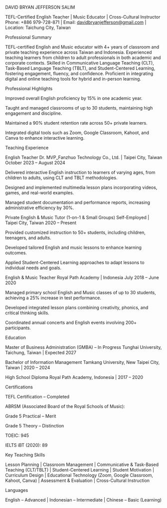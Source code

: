 DAVID BRYAN JEFFERSON SALIM

TEFL-Certified English Teacher | Music Educator | Cross-Cultural Instructor
Phone: +886 979-728-871 | Email: davidbryanjefferson@gmail.com
 | Location: Taichung City, Taiwan

Professional Summary

TEFL-certified English and Music educator with 4+ years of classroom and private teaching experience across Taiwan and Indonesia. Experienced teaching learners from children to adult professionals in both academic and corporate contexts. Skilled in Communicative Language Teaching (CLT), Task-Based Language Teaching (TBLT), and Student-Centered Learning, fostering engagement, fluency, and confidence. Proficient in integrating digital and online teaching tools for hybrid and in-person learning.

Professional Highlights

Improved overall English proficiency by 15% in one academic year.

Taught and managed classrooms of up to 30 students, maintaining high engagement and discipline.

Maintained a 90% student retention rate across 50+ private learners.

Integrated digital tools such as Zoom, Google Classroom, Kahoot, and Canva to enhance interactive learning.

Teaching Experience

English Teacher
Dr. MVP_Fanzhuo Technology Co., Ltd. | Taipei City, Taiwan
October 2023 – August 2024

Delivered interactive English instruction to learners of varying ages, from children to adults, using CLT and TBLT methodologies.

Designed and implemented multimedia lesson plans incorporating videos, games, and real-world examples.

Managed student documentation and performance reports, increasing administrative efficiency by 30%.

Private English & Music Tutor (1-on-1 & Small Groups)
Self-Employed | Taipei City, Taiwan
2020 – Present

Provided customized instruction to 50+ students, including children, teenagers, and adults.

Developed tailored English and music lessons to enhance learning outcomes.

Applied Student-Centered Learning approaches to adapt lessons to individual needs and goals.

English & Music Teacher
Royal Path Academy | Indonesia
July 2018 – June 2020

Managed primary school English and Music classes of up to 30 students, achieving a 25% increase in test performance.

Developed integrated lesson plans combining creativity, phonics, and critical thinking skills.

Coordinated annual concerts and English events involving 200+ participants.

Education

Master of Business Administration (GMBA) – In Progress
Tunghai University, Taichung, Taiwan | Expected 2027

Bachelor of Information Management
Tamkang University, New Taipei City, Taiwan | 2020 – 2024

High School Diploma
Royal Path Academy, Indonesia | 2017 – 2020

Certifications

TEFL Certification – Completed

ABRSM (Associated Board of the Royal Schools of Music):

Grade 5 Practical – Merit

Grade 5 Theory – Distinction

TOEIC: 945

IELTS iBT (2020): 89

Key Teaching Skills

Lesson Planning | Classroom Management | Communicative & Task-Based Teaching (CLT/TBLT) | Student-Centered Learning | Student Motivation | Curriculum Design | Educational Technology (Zoom, Google Classroom, Kahoot, Canva) | Assessment & Evaluation | Cross-Cultural Instruction

Languages

English – Advanced | Indonesian – Intermediate | Chinese – Basic (Learning)
